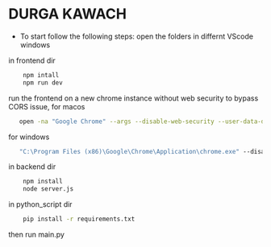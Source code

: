 # DURGA KAWACH

- To start follow the following steps:
open the folders in differnt VScode windows

in frontend dir

``` bash 
    npm intall
    npm run dev
```
run the frontend on a new chrome instance without web security to bypass CORS issue, 
for macos

```bash
   open -na "Google Chrome" --args --disable-web-security --user-data-dir="/tmp/chrome_dev"
```
for windows
```cmd
   "C:\Program Files (x86)\Google\Chrome\Application\chrome.exe" --disable-web-security --user-data-dir="C:\chrome_dev"
``` 

in backend dir

``` bash
    npm install
    node server.js
```

in python_script dir

``` bash
    pip install -r requirements.txt 
```
then run main.py


